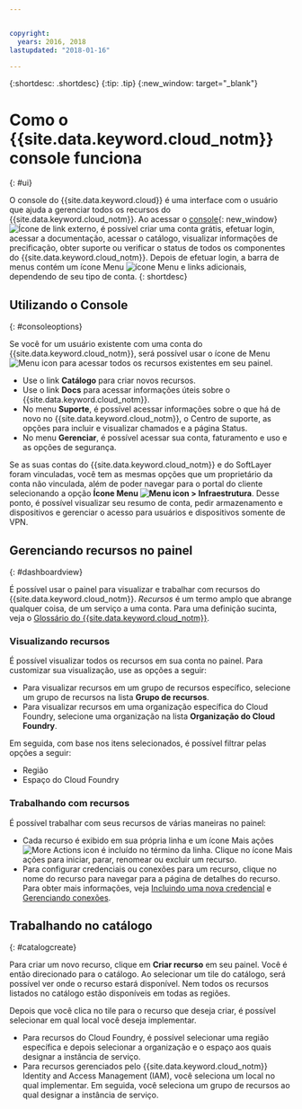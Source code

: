 ```yaml
---


copyright:
  years: 2016, 2018
lastupdated: "2018-01-16"

---
```


{:shortdesc: .shortdesc}
{:tip: .tip}
{:new_window: target="_blank"}

# Como o {{site.data.keyword.cloud_notm}} console funciona
{: #ui}

O console do {{site.data.keyword.cloud}} é uma interface com o usuário que ajuda a gerenciar todos os recursos do {{site.data.keyword.cloud_notm}}. Ao acessar o [console](https://console.bluemix.net){: new_window} ![Ícone de link externo](../icons/launch-glyph.svg "Ícone de link externo"), é possível criar uma conta grátis, efetuar login, acessar a documentação, acessar o catálogo, visualizar informações de precificação, obter suporte ou verificar o status de todos os componentes do {{site.data.keyword.cloud_notm}}. Depois de efetuar login, a barra de menus contém um ícone Menu ![ícone Menu](../icons/icon_hamburger.svg) e links adicionais, dependendo de seu tipo de conta.
{: shortdesc}

## Utilizando o Console
{: #consoleoptions}

Se você for um usuário existente com uma conta do {{site.data.keyword.cloud_notm}}, será possível usar o ícone de Menu ![Menu icon](../icons/icon_hamburger.svg) para acessar todos os recursos existentes em seu painel.
  * Use o link **Catálogo** para criar novos recursos.
  * Use o link **Docs** para acessar informações úteis sobre o {{site.data.keyword.cloud_notm}}.
  * No menu **Suporte**, é possível acessar informações sobre o que há de novo no {{site.data.keyword.cloud_notm}}, o Centro de suporte, as opções para incluir e visualizar chamados e a página Status.
  * No menu **Gerenciar**, é possível acessar sua conta, faturamento e uso e as opções de segurança.

Se as suas contas do {{site.data.keyword.cloud_notm}} e do SoftLayer foram vinculadas, você tem as mesmas opções que um proprietário da conta não vinculada, além de poder navegar para o portal do cliente selecionando a opção **Ícone Menu ![Menu icon](../icons/icon_hamburger.svg) > Infraestrutura**. Desse ponto, é possível visualizar seu resumo de conta, pedir armazenamento e dispositivos e gerenciar o acesso para usuários e dispositivos somente de VPN.

## Gerenciando recursos no painel
{: #dashboardview}

É possível usar o painel para visualizar e trabalhar com recursos do {{site.data.keyword.cloud_notm}}. *Recursos* é um termo amplo que abrange qualquer coisa, de um serviço a uma conta. Para uma definição sucinta, veja o [Glossário do {{site.data.keyword.cloud_notm}}](/docs/overview/glossary/index.html#glossr).

### Visualizando recursos

É possível visualizar todos os recursos em sua conta no painel. Para customizar sua visualização, use as opções a seguir:

  * Para visualizar recursos em um grupo de recursos específico, selecione um grupo de recursos na lista **Grupo de recursos**.
  * Para visualizar recursos em uma organização específica do Cloud Foundry, selecione uma organização na lista **Organização do Cloud Foundry**.

Em seguida, com base nos itens selecionados, é possível filtrar pelas opções a seguir:

  * Região
  * Espaço do Cloud Foundry

### Trabalhando com recursos

É possível trabalhar com seus recursos de várias maneiras no painel:

  * Cada recurso é exibido em sua própria linha e um ícone Mais ações ![More Actions icon](../icons/overflow-menu.svg) é incluído no término da linha. Clique no ícone Mais ações para iniciar, parar, renomear ou excluir um recurso.
  * Para configurar credenciais ou conexões para um recurso, clique no nome do recurso para navegar para a página de detalhes do recurso. Para obter mais informações, veja [Incluindo uma nova credencial](/docs/services/service_credentials.html) e [Gerenciando conexões](/docs/cfapps/connecting_apps.html#connect_app).

## Trabalhando no catálogo
{: #catalogcreate}

Para criar um novo recurso, clique em **Criar recurso** em seu painel. Você é então direcionado para o catálogo. Ao selecionar um tile do catálogo, será possível ver onde o recurso estará disponível. Nem todos os recursos listados no catálogo estão disponíveis em todas as regiões.

Depois que você clica no tile para o recurso que deseja criar, é possível selecionar em qual local você deseja implementar.

  * Para recursos do Cloud Foundry, é possível selecionar uma região específica e depois selecionar a organização e o espaço aos quais designar a instância de serviço.
  * Para recursos gerenciados pelo {{site.data.keyword.cloud_notm}} Identity and Access Management (IAM), você seleciona um local no qual implementar. Em seguida, você seleciona um grupo de recursos ao qual designar a instância de serviço.

